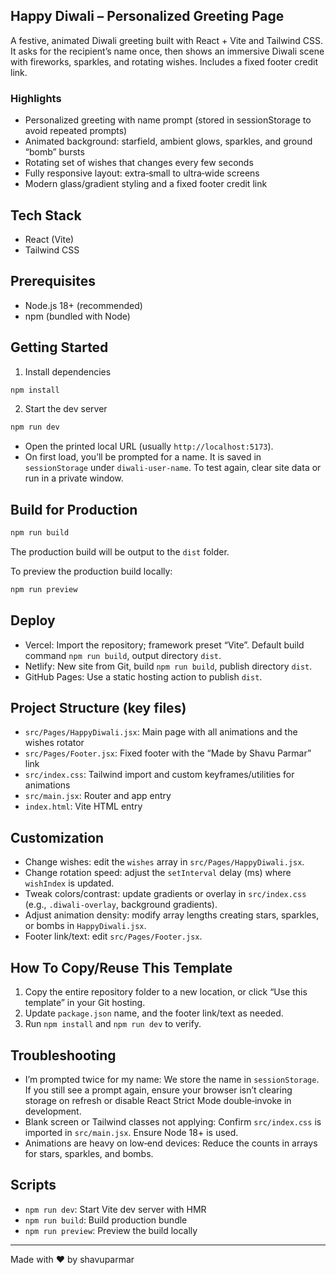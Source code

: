 ## Happy Diwali – Personalized Greeting Page

A festive, animated Diwali greeting built with React + Vite and Tailwind CSS. It asks for the recipient’s name once, then shows an immersive Diwali scene with fireworks, sparkles, and rotating wishes. Includes a fixed footer credit link.

### Highlights
- Personalized greeting with name prompt (stored in sessionStorage to avoid repeated prompts)
- Animated background: starfield, ambient glows, sparkles, and ground “bomb” bursts
- Rotating set of wishes that changes every few seconds
- Fully responsive layout: extra‑small to ultra‑wide screens
- Modern glass/gradient styling and a fixed footer credit link

## Tech Stack
- React (Vite)
- Tailwind CSS

## Prerequisites
- Node.js 18+ (recommended)
- npm (bundled with Node)

## Getting Started
1) Install dependencies
```bash
npm install
```

2) Start the dev server
```bash
npm run dev
```
- Open the printed local URL (usually `http://localhost:5173`).
- On first load, you’ll be prompted for a name. It is saved in `sessionStorage` under `diwali-user-name`. To test again, clear site data or run in a private window.

## Build for Production
```bash
npm run build
```
The production build will be output to the `dist` folder.

To preview the production build locally:
```bash
npm run preview
```

## Deploy
- Vercel: Import the repository; framework preset “Vite”. Default build command `npm run build`, output directory `dist`.
- Netlify: New site from Git, build `npm run build`, publish directory `dist`.
- GitHub Pages: Use a static hosting action to publish `dist`.

## Project Structure (key files)
- `src/Pages/HappyDiwali.jsx`: Main page with all animations and the wishes rotator
- `src/Pages/Footer.jsx`: Fixed footer with the “Made by Shavu Parmar” link
- `src/index.css`: Tailwind import and custom keyframes/utilities for animations
- `src/main.jsx`: Router and app entry
- `index.html`: Vite HTML entry

## Customization
- Change wishes: edit the `wishes` array in `src/Pages/HappyDiwali.jsx`.
- Change rotation speed: adjust the `setInterval` delay (ms) where `wishIndex` is updated.
- Tweak colors/contrast: update gradients or overlay in `src/index.css` (e.g., `.diwali-overlay`, background gradients).
- Adjust animation density: modify array lengths creating stars, sparkles, or bombs in `HappyDiwali.jsx`.
- Footer link/text: edit `src/Pages/Footer.jsx`.

## How To Copy/Reuse This Template
1) Copy the entire repository folder to a new location, or click “Use this template” in your Git hosting.
2) Update `package.json` name, and the footer link/text as needed.
3) Run `npm install` and `npm run dev` to verify.

## Troubleshooting
- I’m prompted twice for my name: We store the name in `sessionStorage`. If you still see a prompt again, ensure your browser isn’t clearing storage on refresh or disable React Strict Mode double‑invoke in development.
- Blank screen or Tailwind classes not applying: Confirm `src/index.css` is imported in `src/main.jsx`. Ensure Node 18+ is used.
- Animations are heavy on low‑end devices: Reduce the counts in arrays for stars, sparkles, and bombs.

## Scripts
- `npm run dev`: Start Vite dev server with HMR
- `npm run build`: Build production bundle
- `npm run preview`: Preview the build locally

---
Made with ❤️ by shavuparmar
